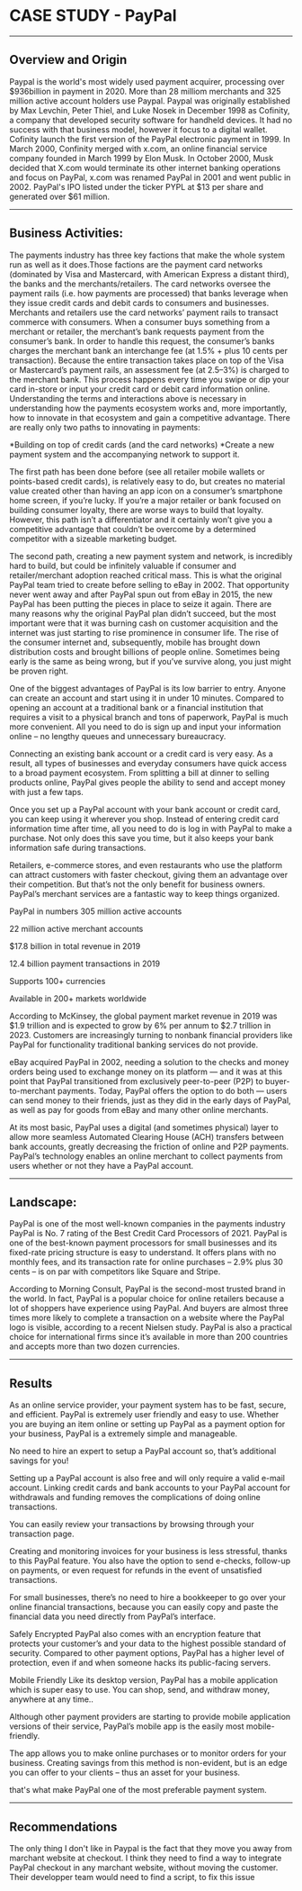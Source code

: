 

# CASE STUDY - PayPal

---

## Overview and Origin

Paypal is the world's most widely used payment acquirer, processing over $936billion in payment in 2020. More than 28 milliom merchants and 325 million active account holders use Paypal.  Paypal was originally established by Max Levchin, Peter Thiel, and Luke Nosek in December 1998 as Cofinity, a company that developed security software for handheld devices. It had no success with that business model, however it focus to a digital wallet. Cofinity launch the first version of the PayPal electronic payment in 1999. In March 2000, Confinity merged with x.com, an online financial service company founded in March 1999 by Elon Musk. In October 2000, Musk decided that X.com would terminate its other internet banking operations and focus on PayPal, x.com was renamed PayPal in 2001 and went public in 2002. PayPal's IPO listed under the ticker PYPL at $13 per share and generated over $61 million.

---

## Business Activities:

The payments industry has three key factions that make the whole system run as well as it does.Those factions are the payment card networks (dominated by Visa and Mastercard, with American Express a distant third), the banks and the merchants/retailers. The card networks oversee the payment rails (i.e. how payments are processed) that banks leverage when they issue credit cards and debit cards to consumers and businesses. Merchants and retailers use the card networks’ payment rails to transact commerce with consumers. When a consumer buys something from a merchant or retailer, the merchant’s bank requests payment from the consumer’s bank. In order to handle this request, the consumer’s banks charges the merchant bank an interchange fee (at 1.5% + plus 10 cents per transaction). Because the entire transaction takes place on top of the Visa or Mastercard’s payment rails, an assessment fee (at 2.5–3%) is charged to the merchant bank. This process happens every time you swipe or dip your card in-store or input your credit card or debit card information online. 
Understanding the terms and interactions above is necessary in understanding how the payments ecosystem works and, more importantly, how to innovate in that ecosystem and gain a competitive advantage. There are really only two paths to innovating in payments:

*Building on top of credit cards (and the card networks)
*Create a new payment system and the accompanying network to support it.

The first path has been done before (see all retailer mobile wallets or points-based credit cards), is relatively easy to do, but creates no material value created other than having an app icon on a consumer’s smartphone home screen, if you’re lucky. If you’re a major retailer or bank focused on building consumer loyalty, there are worse ways to build that loyalty. However, this path isn’t a differentiator and it certainly won’t give you a competitive advantage that couldn’t be overcome by a determined competitor with a sizeable marketing budget.

The second path, creating a new payment system and network, is incredibly hard to build, but could be infinitely valuable if consumer and retailer/merchant adoption reached critical mass. This is what the original PayPal team tried to create before selling to eBay in 2002. That opportunity never went away and after PayPal spun out from eBay in 2015, the new PayPal has been putting the pieces in place to seize it again. There are many reasons why the original PayPal plan didn’t succeed, but the most important were that it was burning cash on customer acquisition and the internet was just starting to rise prominence in consumer life. The rise of the consumer internet and, subsequently, mobile has brought down distribution costs and brought billions of people online. Sometimes being early is the same as being wrong, but if you’ve survive along, you just might be proven right.


One of the biggest advantages of PayPal is its low barrier to entry. Anyone can create an account and start using it in under 10 minutes. Compared to opening an account at a traditional bank or a financial institution that requires a visit to a physical branch and tons of paperwork, PayPal is much more convenient. All you need to do is sign up and input your information online – no lengthy queues and unnecessary bureaucracy. 

Connecting an existing bank account or a credit card is very easy. As a result, all types of businesses and everyday consumers have quick access to a broad payment ecosystem. From splitting a bill at dinner to selling products online, PayPal gives people the ability to send and accept money with just a few taps. 

Once you set up a PayPal account with your bank account or credit card, you can keep using it wherever you shop. Instead of entering credit card information time after time, all you need to do is log in with PayPal to make a purchase. Not only does this save you time, but it also keeps your bank information safe during transactions. 

Retailers, e-commerce stores, and even restaurants who use the platform can attract customers with faster checkout, giving them an advantage over their competition. But that’s not the only benefit for business owners. PayPal’s merchant services are a fantastic way to keep things organized. 


PayPal in numbers
305 million active accounts

22 million active merchant accounts

$17.8 billion in total revenue in 2019

12.4 billion payment transactions in 2019

Supports 100+ currencies 

Available in 200+ markets worldwide

According to McKinsey, the global payment market revenue in 2019 was $1.9 trillion and is expected to grow by 6% per annum to $2.7 trillion in 2023. Customers are increasingly turning to nonbank financial providers like PayPal for functionality traditional banking services do not provide. 


eBay acquired PayPal in 2002, needing a solution to the checks and money orders being used to exchange money on its platform — and it was at this point that PayPal transitioned from exclusively peer-to-peer (P2P) to buyer-to-merchant payments. Today, PayPal offers the option to do both — users can send money to their friends, just as they did in the early days of PayPal, as well as pay for goods from eBay and many other online merchants.

At its most basic, PayPal uses a digital (and sometimes physical) layer to allow more seamless Automated Clearing House (ACH) transfers between bank accounts, greatly decreasing the friction of online and P2P payments. PayPal’s technology enables an online merchant to collect payments from users whether or not they have a PayPal account.

---
## Landscape:


PayPal is one of the most well-known companies in the payments industry
PayPal is No. 7 rating of the Best Credit Card Processors of 2021. PayPal is one of the best-known payment processors for small businesses and its fixed-rate pricing structure is easy to understand. It offers plans with no monthly fees, and its transaction rate for online purchases – 2.9% plus 30 cents – is on par with competitors like Square and Stripe.

According to Morning Consult, PayPal is the second-most trusted brand in the world. In fact, PayPal is a popular choice for online retailers because a lot of shoppers have experience using PayPal. And buyers are almost three times more likely to complete a transaction on a website where the PayPal logo is visible, according to a recent Nielsen study. PayPal is also a practical choice for international firms since it’s available in more than 200 countries and accepts more than two dozen currencies.

---

## Results


As an online service provider, your payment system has to be fast, secure, and efficient.
PayPal is extremely user friendly and easy to use. Whether you are buying an item online or setting up PayPal as a payment option for your business, PayPal is a extremely simple and manageable.

No need to hire an expert to setup a PayPal account so, that’s additional savings for you!

Setting up a PayPal account is also free and will only require a valid e-mail account. Linking credit cards and bank accounts to your PayPal account for withdrawals and funding removes the complications of doing online transactions.


You can easily review your transactions by browsing through your transaction page.

Creating and monitoring invoices for your business is less stressful, thanks to this PayPal feature. You also have the option to send e-checks, follow-up on payments, or even request for refunds in the event of unsatisfied transactions.

For small businesses, there’s no need to hire a bookkeeper to go over your online financial transactions, because you can easily copy and paste the financial data you need directly from PayPal’s interface.

Safely Encrypted
PayPal also comes with an encryption feature that protects your customer’s and your data to the highest possible standard of security. Compared to other payment options, PayPal has a higher level of protection, even if and when someone hacks its public-facing servers.


Mobile Friendly
Like its desktop version, PayPal has a mobile application which is super easy to use. You can shop, send, and withdraw money, anywhere at any time..

Although other payment providers are starting to provide mobile application versions of their service, PayPal’s mobile app is the easily most mobile-friendly.

The app allows you to make online purchases or to monitor orders for your business. Creating savings from this method is non-evident, but is an edge you can offer to your clients – thus an asset for your business.

that's what make PayPal one of the most preferable payment system.

---

## Recommendations

The only thing I don't like in Paypal is the fact that they move you away from marchant website at checkout.
I think they need to find a way to integrate PayPal checkout in any marchant website, without moving the customer.
Their developper team would need to find a script, to fix this issue

